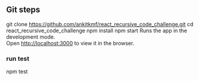 ## Git steps

git clone https://github.com/ankitkmf/react_recursive_code_challenge.git
cd react_recursive_code_challenge
npm install
npm start
Runs the app in the development mode.<br />
Open [http://localhost:3000](http://localhost:3000) to view it in the browser.

### run test
npm test 

